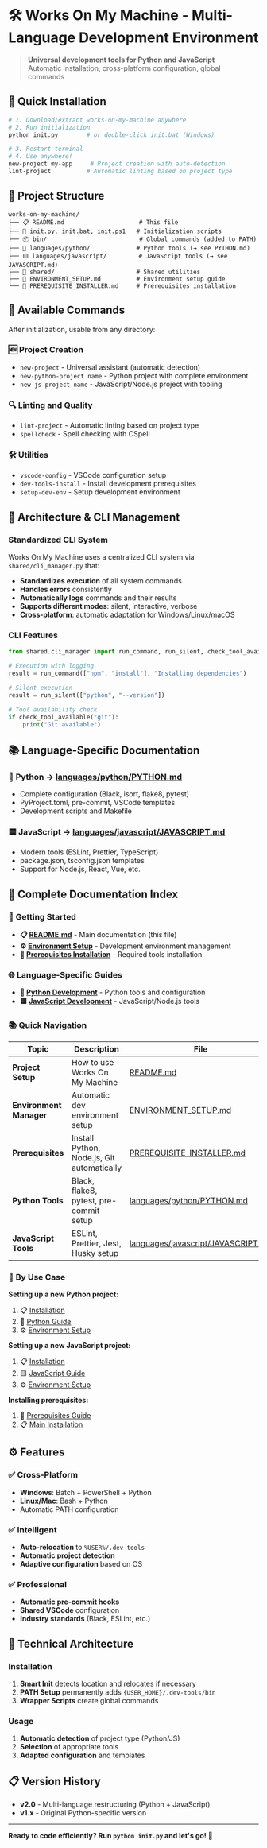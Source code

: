 # 🛠️ Works On My Machine - Multi-Language Development Environment

> **Universal development tools for Python and JavaScript**  
> Automatic installation, cross-platform configuration, global commands

## 🚀 Quick Installation

```bash
# 1. Download/extract works-on-my-machine anywhere
# 2. Run initialization
python init.py        # or double-click init.bat (Windows)

# 3. Restart terminal
# 4. Use anywhere!
new-project my-app     # Project creation with auto-detection
lint-project          # Automatic linting based on project type
```

## 📁 Project Structure

```
works-on-my-machine/
├── 📋 README.md                     # This file
├── 🔧 init.py, init.bat, init.ps1   # Initialization scripts
├── 📦 bin/                          # Global commands (added to PATH)
├── 🐍 languages/python/             # Python tools (→ see PYTHON.md)
├── 🟨 languages/javascript/         # JavaScript tools (→ see JAVASCRIPT.md)
├── 🔄 shared/                       # Shared utilities
├── 📄 ENVIRONMENT_SETUP.md          # Environment setup guide
└── 📄 PREREQUISITE_INSTALLER.md     # Prerequisites installation
```

## 🎯 Available Commands

After initialization, usable from any directory:

### 🆕 Project Creation
- `new-project` - Universal assistant (automatic detection)
- `new-python-project name` - Python project with complete environment
- `new-js-project name` - JavaScript/Node.js project with tooling

### 🔍 Linting and Quality
- `lint-project` - Automatic linting based on project type
- `spellcheck` - Spell checking with CSpell

### 🛠️ Utilities
- `vscode-config` - VSCode configuration setup
- `dev-tools-install` - Install development prerequisites
- `setup-dev-env` - Setup development environment

## 🔧 Architecture & CLI Management

### Standardized CLI System
Works On My Machine uses a centralized CLI system via `shared/cli_manager.py` that:

- **Standardizes execution** of all system commands
- **Handles errors** consistently
- **Automatically logs** commands and their results
- **Supports different modes**: silent, interactive, verbose
- **Cross-platform**: automatic adaptation for Windows/Linux/macOS

### CLI Features
```python
from shared.cli_manager import run_command, run_silent, check_tool_available

# Execution with logging
result = run_command(["npm", "install"], "Installing dependencies")

# Silent execution
result = run_silent(["python", "--version"])

# Tool availability check
if check_tool_available("git"):
    print("Git available")
```

## 📚 Language-Specific Documentation

### 🐍 **Python** → [languages/python/PYTHON.md](languages/python/PYTHON.md)
- Complete configuration (Black, isort, flake8, pytest)
- PyProject.toml, pre-commit, VSCode templates
- Development scripts and Makefile

### 🟨 **JavaScript** → [languages/javascript/JAVASCRIPT.md](languages/javascript/JAVASCRIPT.md)
- Modern tools (ESLint, Prettier, TypeScript)
- package.json, tsconfig.json templates
- Support for Node.js, React, Vue, etc.

## 📖 Complete Documentation Index

### 🚀 **Getting Started**
- **📋 [README.md](README.md)** - Main documentation (this file)
- **⚙️ [Environment Setup](ENVIRONMENT_SETUP.md)** - Development environment management
- **🔧 [Prerequisites Installation](PREREQUISITE_INSTALLER.md)** - Required tools installation

### 🌐 **Language-Specific Guides**
- **🐍 [Python Development](languages/python/PYTHON.md)** - Python tools and configuration
- **🟨 [JavaScript Development](languages/javascript/JAVASCRIPT.md)** - JavaScript/Node.js tools

### 📚 **Quick Navigation**

| Topic | Description | File |
|-------|-------------|------|
| **Project Setup** | How to use Works On My Machine | [README.md](README.md) |
| **Environment Manager** | Automatic dev environment setup | [ENVIRONMENT_SETUP.md](ENVIRONMENT_SETUP.md) |
| **Prerequisites** | Install Python, Node.js, Git automatically | [PREREQUISITE_INSTALLER.md](PREREQUISITE_INSTALLER.md) |
| **Python Tools** | Black, flake8, pytest, pre-commit setup | [languages/python/PYTHON.md](languages/python/PYTHON.md) |
| **JavaScript Tools** | ESLint, Prettier, Jest, Husky setup | [languages/javascript/JAVASCRIPT.md](languages/javascript/JAVASCRIPT.md) |

### 🎯 **By Use Case**

**Setting up a new Python project:**
1. 📋 [Installation](README.md#-quick-installation) 
2. 🐍 [Python Guide](languages/python/PYTHON.md)
3. ⚙️ [Environment Setup](ENVIRONMENT_SETUP.md)

**Setting up a new JavaScript project:**
1. 📋 [Installation](README.md#-quick-installation)
2. 🟨 [JavaScript Guide](languages/javascript/JAVASCRIPT.md) 
3. ⚙️ [Environment Setup](ENVIRONMENT_SETUP.md)

**Installing prerequisites:**
1. 🔧 [Prerequisites Guide](PREREQUISITE_INSTALLER.md)
2. 📋 [Main Installation](README.md#-quick-installation)

## ⚙️ Features

### ✅ **Cross-Platform**
- **Windows**: Batch + PowerShell + Python
- **Linux/Mac**: Bash + Python
- Automatic PATH configuration

### ✅ **Intelligent**
- **Auto-relocation** to `%USER%/.dev-tools`
- **Automatic project detection**
- **Adaptive configuration** based on OS

### ✅ **Professional**
- **Automatic pre-commit hooks**
- **Shared VSCode** configuration
- **Industry standards** (Black, ESLint, etc.)

## 🔧 Technical Architecture

### Installation
1. **Smart Init** detects location and relocates if necessary
2. **PATH Setup** permanently adds `{USER_HOME}/.dev-tools/bin`
3. **Wrapper Scripts** create global commands

### Usage
1. **Automatic detection** of project type (Python/JS)
2. **Selection** of appropriate tools
3. **Adapted configuration** and templates

## 📋 Version History

- **v2.0** - Multi-language restructuring (Python + JavaScript)
- **v1.x** - Original Python-specific version

---

**Ready to code efficiently? Run `python init.py` and let's go! 🚀**